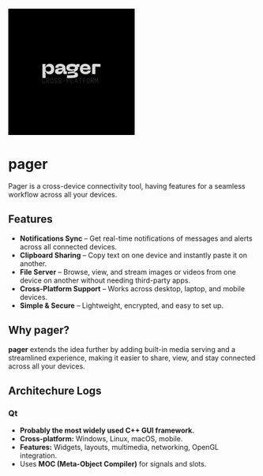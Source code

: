 ![Pager Logo](./app_logo.png)

# pager  
Pager is a cross-device connectivity tool, having features for a seamless workflow across all your devices.  

## Features  

- **Notifications Sync** – Get real-time notifications of messages and alerts across all connected devices.  
- **Clipboard Sharing** – Copy text on one device and instantly paste it on another.  
- **File Server** – Browse, view, and stream images or videos from one device on another without needing third-party apps.  
- **Cross-Platform Support** – Works across desktop, laptop, and mobile devices.  
- **Simple & Secure** – Lightweight, encrypted, and easy to set up.  

## Why pager?  

**pager** extends the idea further by adding built-in media serving and a streamlined experience, making it easier to share, view, and stay connected across all your devices.  

## Architechure Logs

### Qt
- **Probably the most widely used C++ GUI framework.**  
- **Cross-platform:** Windows, Linux, macOS, mobile.  
- **Features:** Widgets, layouts, multimedia, networking, OpenGL integration.  
- Uses **MOC (Meta-Object Compiler)** for signals and slots.  

